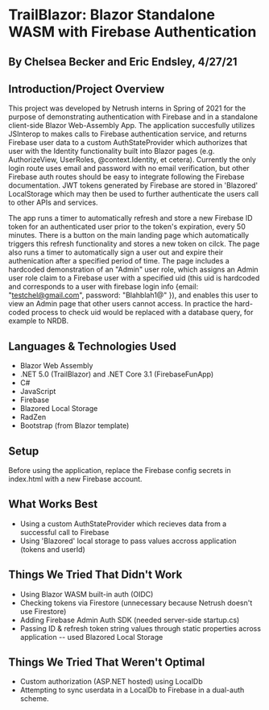 # TrailBlazor: Blazor Standalone WASM with Firebase Authentication
## By Chelsea Becker and Eric Endsley, 4/27/21

## Introduction/Project Overview
This project was developed by Netrush interns in Spring of 2021 for the purpose of demonstrating authentication with Firebase and in a standalone client-side Blazor Web-Assembly App. The application succesfully utilizes JSInterop to makes calls to Firebase authentication service, and returns Firebase user data to a custom AuthStateProvider which authorizes that user with the Identity functionality built into Blazor pages (e.g. AuthorizeView, UserRoles, @context.Identity, et cetera). Currently the only login route uses email and password with no email verification, but other Firebase auth routes should be easy to integrate following the Firebase documentation. JWT tokens generated by Firebase are stored in 'Blazored' LocalStorage which may then be used to further authenticate the users call to other APIs and services. 

The app runs a timer to automatically refresh and store a new Firebase ID token for an authenticated user prior to the token's expiration, every 50 minutes. There is a button on the main landing page which automatically triggers this refresh functionality and stores a new token on cilck. The page also runs a timer to automatically sign a user out and expire their authenication after a specified period of time. The page includes a hardcoded demonstration of an "Admin" user role, which assigns an Admin user role claim to a Firebase user with a specified uid (this uid is hardcoded and corresponds to a user with firebase login info {email: "testchel@gmail.com", password: "Blahblah1@" }), and enables this user to view an Admin page that other users cannot access. In practice the hard-coded process to check uid would be replaced with a database query, for example to NRDB.

## Languages & Technologies Used
* Blazor Web Assembly
* .NET 5.0 (TrailBlazor) and .NET Core 3.1 (FirebaseFunApp)
* C#
* JavaScript
* Firebase
* Blazored Local Storage
* RadZen
* Bootstrap (from Blazor template)

## Setup
Before using the application, replace the Firebase config secrets in index.html with a new Firebase account. 

## What Works Best
* Using a custom AuthStateProvider which recieves data from a successful call to Firebase
* Using 'Blazored' local storage to pass values accross application (tokens and userId)

## Things We Tried That Didn't Work
* Using Blazor WASM built-in auth (OIDC)
* Checking tokens via Firestore (unnecessary because Netrush doesn't use Firestore)
* Adding Firebase Admin Auth SDK (needed server-side startup.cs)
* Passing ID & refresh token string values through static properties across application -- used Blazored Local Storage

## Things We Tried That Weren't Optimal
* Custom authorization (ASP.NET hosted) using LocalDb
* Attempting to sync userdata in a LocalDb to Firebase in a dual-auth scheme.
